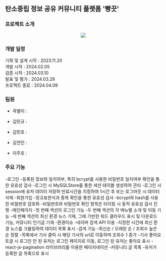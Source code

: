 ## 탄소중립 정보 공유 커뮤니티 플랫폼 '빵끗'


### 프로젝트 소개
<div align="center">
 <img src="https://github.com/iiingkeep/community/assets/151603893/f9f4109a-1103-44e9-bf43-df8b7a343330">
</div>

### 개발 일정
기획 및 설계 시작 : 2023.11.20  
개발 시작 : 2024.02.05  
검증 시작 : 2024.03.10  
발표 및 평가 : 2024.03.28  
프로젝트 종료 : 2024.04.09  

### 팀원
* 곽별이 : 

* 김민규 :

* 김민호 :

* 김연진 :

* 이주호 :


### 주요 기능
-로그인
 -등록된 정보와 일치여부, 특히 bcrypt를 사용한 비밀번호 일치여부 확인을 통한 유효성 검사
 -로그인 시 MySQLStore를 통한 세션 테이블 생성하여 관리
 -로그인 시 session에 유저 데이터 저장하 만료시간을 지정하여 1시간 후 또는 로그아웃 시 데이터 삭제
-회원가입
 -정규표현식과 중복 확인을 통한 유효성 검사
 -bcrypt와 hash를 사용한 비밀번호 암호화
 -비밀번호와 비밀번호 확인 항목은 타이핑 시 동적 유효성 검사 진행
-메인페이지
 -첫 번째 섹션의 로그인 기능
 -두 번째 섹션의 각 메뉴별 소개 및 이동 기능
 -세 번째 섹션의 최신 환경 뉴스 기재, 그에 기반한 워드 클라우드 표시 및 다운로드 기능, 커뮤니티 인기글 기재
-환경이슈
 -네이버 검색 API 이용
 -지정한 시간에 최신 환경 뉴스를 크롤링하여 데이터 목록 표시
 -검색 기능
 -최신순 / 오래된 순 / 조회수 높은 순 정렬
 -목록에서 기사 클릭 시 해당 기사의 url로 이동하며 조회수 1 증가
 -기사 좋아요 토글 시 로그인 안 된 유저는 로그인 페이지로 이동, 로그인 된 유저는 좋아요 표시
 -react-js-pagination 라이브러리를 이용한 페이지네이션
-커뮤니티 글 목록
 -유저가 등록한 글 목록으로 표시
 
